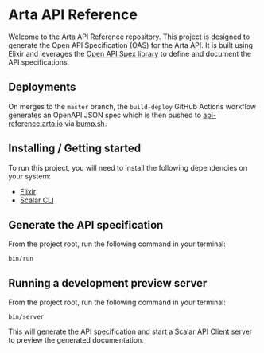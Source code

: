# Arta API Reference

Welcome to the Arta API Reference repository. This project is designed to generate the Open API Specification (OAS) for the Arta API. It is built using Elixir and leverages the [Open API Spex library](https://github.com/open-api-spex/open_api_spex) to define and document the API specifications.

## Deployments

On merges to the `master` branch, the `build-deploy` GitHub Actions workflow generates an OpenAPI JSON spec which is then pushed to [api-reference.arta.io](https://api-reference.arta.io/) via [bump.sh](https://bump.sh/).

## Installing / Getting started

To run this project, you will need to install the following dependencies on your system:

- [Elixir](https://elixir-lang.org/install.html)
- [Scalar CLI](https://github.com/scalar/scalar?tab=readme-ov-file#cli)

## Generate the API specification

From the project root, run the following command in your terminal:

```shell
bin/run
```

## Running a development preview server

From the project root, run the following command in your terminal:

```shell
bin/server
```

This will generate the API specification and start a [Scalar API Client](https://github.com/scalar/scalar/blob/main/packages/api-client/README.md) server to preview the generated documentation.
